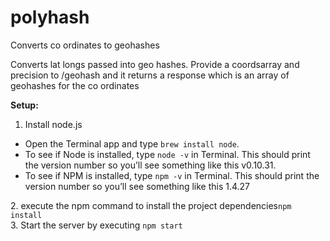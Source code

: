 # polyhash
Converts co ordinates to geohashes

Converts lat longs passed into geo hashes. Provide a coordsarray and precision to /geohash and it returns a response which is an array of geohashes for the co ordinates

<strong>Setup:</strong><br/>
1. Install node.js<br/>
<ul>
	<li>Open the Terminal app and type <code>brew install node</code>.</li>
	<li>To see if Node is installed, type <code>node -v</code> in Terminal. This should print the version number so you’ll see something like this v0.10.31.</li>
	<li>To see if NPM is installed, type <code>npm -v</code> in Terminal. This should print the version number so you’ll see something like this 1.4.27</li>
</ul>
2. execute the npm command to install the project dependencies<code>npm install</code><br/>
3. Start the server by executing <code>npm start</code><br/>
